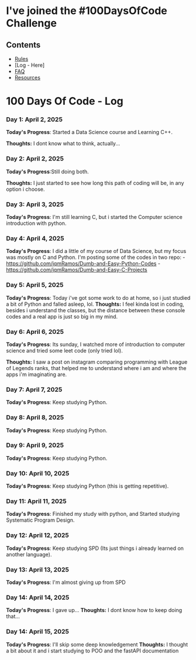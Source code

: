 # I've joined the #100DaysOfCode Challenge

## Contents

- [Rules](rules.md)
- [Log - Here]
- [FAQ](FAQ.md)
- [Resources](resources.md)

# 100 Days Of Code - Log

### Day 1: April 2, 2025 

**Today's Progress**: Started a Data Science course and Learning C++.

**Thoughts:** I dont know what to think, actually... 


### Day 2: April 2, 2025 

**Today's Progress**:Still doing both.

**Thoughts:** I just started to see how long this path of coding will be, in any option i choose.


### Day 3: April 3, 2025 

**Today's Progress**: I'm still learning C, but i started the Computer science introduction with python.

### Day 4: April 4, 2025 

**Today's Progress**: I did a little of my course of Data Science, but my focus was mostly on C and Python. I'm posting some of the codes in two repo: 
  -https://github.com/jqmRamos/Dumb-and-Easy-Python-Codes
  -https://github.com/jqmRamos/Dumb-and-Easy-C-Projects

  

### Day 5: April 5, 2025 

**Today's Progress**: Today i've got some work to do at home, so i just studied a bit of Python and falled asleep, lol.
**Thoughts:** I feel kinda lost in coding, besides i understand the classes, but the distance between these console codes and a real app is just so big in my mind.



### Day 6: April 6, 2025 

**Today's Progress**: Its sunday, I watched more of introduction to computer science and tried some leet code (only tried lol).

**Thoughts:** I saw a post on instagram comparing programming with League of Legends ranks, that helped me to understand where i am and where the apps i'm imaginating are.


### Day 7: April 7, 2025 

**Today's Progress**: Keep studying Python.


### Day 8: April 8, 2025 

**Today's Progress**: Keep studying Python.


### Day 9: April 9, 2025 

**Today's Progress**: Keep studying Python.


### Day 10: April 10, 2025 

**Today's Progress**: Keep studying Python (this is getting repetitive).


### Day 11: April 11, 2025 

**Today's Progress**: Finished my study with python, and Started studying Systematic Program Design.


### Day 12: April 12, 2025 

**Today's Progress**: Keep studying SPD (Its just things i already learned on another language).


### Day 13: April 13, 2025 

**Today's Progress**:  I'm almost giving up from SPD


### Day 14: April 14, 2025 

**Today's Progress**: I gave up...
**Thoughts:** I dont know how to keep doing that...


### Day 14: April 15, 2025 

**Today's Progress**: I'll skip some deep knowledgement
**Thoughts:** I thought a bit about it and i start studying to POO and the fastAPI documentation
